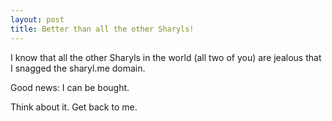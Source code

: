 ```yaml
---
layout: post
title: Better than all the other Sharyls!
---
```


I know that all the other Sharyls in the world (all two of you) are jealous that I snagged the sharyl.me domain.

Good news: I can be bought.

Think about it.  Get back to me.

